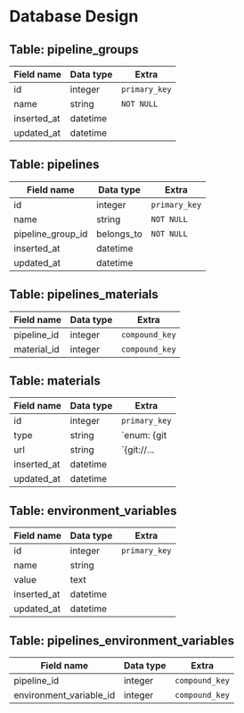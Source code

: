 # Database Design

## Table: pipeline\_groups
| Field name | Data type | Extra
| --- | --- | ---
| id | integer | `primary_key`
| name | string | `NOT NULL`
| inserted\_at | datetime |
| updated\_at | datetime |

## Table: pipelines
| Field name | Data type | Extra
| --- | --- | ---
| id | integer | `primary_key`
| name | string | `NOT NULL`
| pipeline\_group\_id | belongs\_to | `NOT NULL`
| inserted\_at | datetime |
| updated\_at | datetime |

## Table: pipelines\_materials
| Field name | Data type | Extra
| --- | --- | ---
| pipeline\_id | integer | `compound_key`
| material\_id | integer | `compound_key`

## Table: materials
| Field name | Data type | Extra
| --- | --- | ---
| id | integer | `primary_key`
| type | string | `enum: {git|file|...}`
| url | string | `{git://...|file://source_pipeline/release.tar.gz}`
| inserted\_at | datetime |
| updated\_at | datetime |

## Table: environment\_variables
| Field name | Data type | Extra
| --- | --- | ---
| id | integer | `primary_key`
| name | string
| value | text
| inserted\_at | datetime |
| updated\_at | datetime |

## Table: pipelines\_environment\_variables
| Field name | Data type | Extra
| --- | --- | ---
| pipeline\_id | integer | `compound_key`
| environment\_variable\_id | integer | `compound_key`
